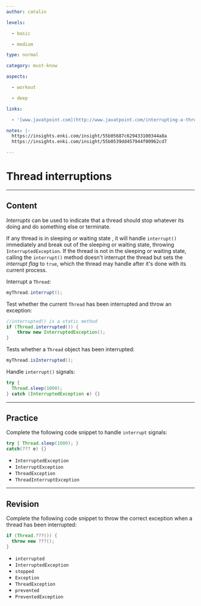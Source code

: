 ```yaml
---
author: catalin

levels:

  - basic

  - medium

type: normal

category: must-know

aspects:

  - workout

  - deep

links:

  - '[www.javatpoint.com](http://www.javatpoint.com/interrupting-a-thread){website}'

notes: |-
  https://insights.enki.com/insight/55b05687c629433100344a8a
  https://insights.enki.com/insight/55b0539dd457944f00962cd7

---
```


# Thread interruptions

---
## Content

*Interrupts* can be used to indicate that a thread should stop whatever its doing and do something else or terminate.


If any thread is in sleeping or waiting state , it will handle `interrupt()` immediately and break out of the sleeping or waiting state, throwing `InterruptedException`. If the thread is not in the sleeping or waiting state, calling the `interrupt()` method doesn't interrupt the thread but sets the *interrupt flag* to `true`, which the thread may handle after it's done with its current process.

Interrupt a `Thread`:

```java
myThread.interrupt();
```

Test whether the current `Thread` has been interrupted and throw an exception:

```java
//interrupted() is a static method
if (Thread.interrupted()) {
    throw new InterruptedException();
}
```

Tests whether a `Thread` object has been interrupted:

```java
myThread.isInterrupted();
```

Handle `interrupt()` signals:

```java
try {  
  Thread.sleep(1000);
} catch (InterruptedException e) {}
```

---
## Practice

Complete the following code snippet to handle `interrupt`  signals:

```java
try { Thread.sleep(1000); }
catch(??? e) {}
```

* `InterruptedException`
* `InterruptException`
* `ThreadException`
* `ThreadInterruptException`

---
## Revision

Complete the following code snippet to throw the correct exception when a thread has been interrupted:

```java
if (Thread.???()) {
  throw new ???();
}
```

* `interrupted`
* `InterruptedException`
* `stopped`
* `Exception`
* `ThreadException`
* `prevented`
* `PreventedException`